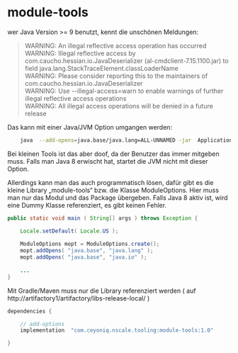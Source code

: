 module-tools
============

wer Java Version >= 9 benutzt, kennt die unschönen Meldungen:

> WARNING: An illegal reflective access operation has occurred    
> WARNING: Illegal reflective access by com.caucho.hessian.io.JavaDeserializer (al-cmdclient-7.15.1100.jar) to field java.lang.StackTraceElement.classLoaderName    
> WARNING: Please consider reporting this to the maintainers of com.caucho.hessian.io.JavaDeserializer    
> WARNING: Use --illegal-access=warn to enable warnings of further illegal reflective access operations    
> WARNING: All illegal access operations will be denied in a future release    

Das kann mit einer Java/JVM Option umgangen werden:
```bash
    java  --add-opens=java.base/java.lang=ALL-UNNAMED -jar  Application.jar
```

Bei kleinen Tools ist das aber doof, da der Benutzer das immer mitgeben muss.
Falls man Java 8 erwischt hat, startet die JVM nicht mit dieser Option.

Allerdings kann man das auch programmatisch lösen, dafür gibt es die kleine Library „module-tools“ bzw. die Klasse ModuleOptions. Hier muss man nur das Modul und das Package übergeben. Falls Java 8 aktiv ist, wird eine Dummy Klasse referenziert, es gibt keinen Fehler.

```java
public static void main ( String[] args ) throws Exception {

    Locale.setDefault( Locale.US );
        
    ModuleOptions mopt = ModuleOptions.create();
    mopt.addOpens( "java.base", "java.lang" );
    mopt.addOpens( "java.base", "java.io" );
        
    ...  
}
```

Mit Gradle/Maven muss nur die Library referenziert werden ( auf http://artifactory1/artifactory/libs-release-local/ )

```java
dependencies {

    // add-options
    implementation  "com.ceyoniq.nscale.tooling:module-tools:1.0"

}
```
